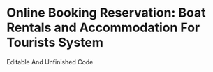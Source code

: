 # Online Booking Reservation: Boat Rentals and Accommodation For Tourists System
Editable And Unfinished Code
